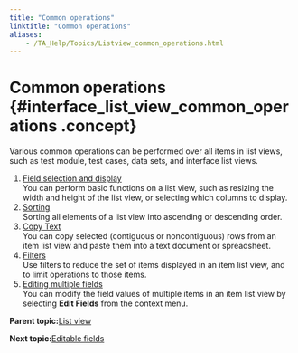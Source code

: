 ```yaml
--- 
title: "Common operations"
linktitle: "Common operations"
aliases: 
    - /TA_Help/Topics/Listview_common_operations.html
---
```

# Common operations {#interface_list_view_common_operations .concept}

Various common operations can be performed over all items in list views, such as test module, test cases, data sets, and interface list views.

1.  [Field selection and display](../../TA_Help/Topics/Listview_field_selection.html)  
You can perform basic functions on a list view, such as resizing the width and height of the list view, or selecting which columns to display.
2.  [Sorting](../../TA_Help/Topics/Listview_field_sorting.html)  
Sorting all elements of a list view into ascending or descending order.
3.  [Copy Text](../../TA_Help/Topics/Listview_copy_text.html)  
You can copy selected \(contiguous or noncontiguous\) rows from an item list view and paste them into a text document or spreadsheet.
4.  [Filters](../../TA_Help/Topics/Listview_filtering.html)  
Use filters to reduce the set of items displayed in an item list view, and to limit operations to those items.
5.  [Editing multiple fields](../../TA_Help/Topics/Listview_edit_fields.html)  
You can modify the field values of multiple items in an item list view by selecting **Edit Fields** from the context menu.

**Parent topic:**[List view](../../TA_Help/Topics/Projects_and_tests_list_view.html)

**Next topic:**[Editable fields](../../TA_Help/Topics/Listview_editable_fields.html)

